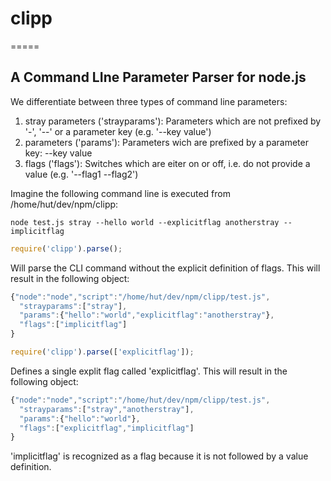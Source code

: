 # clipp
=====

## A Command LIne Parameter Parser for node.js

We differentiate between three types of command line parameters:
1. stray parameters ('strayparams'): Parameters which are not prefixed by '-', '--' or a parameter key (e.g. '--key value')
2. parameters ('params'): Parameters wich are prefixed by a parameter key: --key value
3. flags ('flags'): Switches which are eiter on or off, i.e. do not provide a value (e.g. '--flag1 --flag2')

Imagine the following command line is executed from /home/hut/dev/npm/clipp: 

    node test.js stray --hello world --explicitflag anotherstray --implicitflag

```javascript
require('clipp').parse();
```

Will parse the CLI command without the explicit definition of flags. This will result in the following object:
```javascript
{"node":"node","script":"/home/hut/dev/npm/clipp/test.js",
  "strayparams":["stray"],
  "params":{"hello":"world","explicitflag":"anotherstray"},
  "flags":["implicitflag"]
}
```

```javascript
require('clipp').parse(['explicitflag']);
```

Defines a single explit flag called 'explicitflag'. This will result in the following object:
```javascript
{"node":"node","script":"/home/hut/dev/npm/clipp/test.js",
  "strayparams":["stray","anotherstray"],
  "params":{"hello":"world"},
  "flags":["explicitflag","implicitflag"]
}
```

'implicitflag' is recognized as a flag because it is not followed by a value definition.



